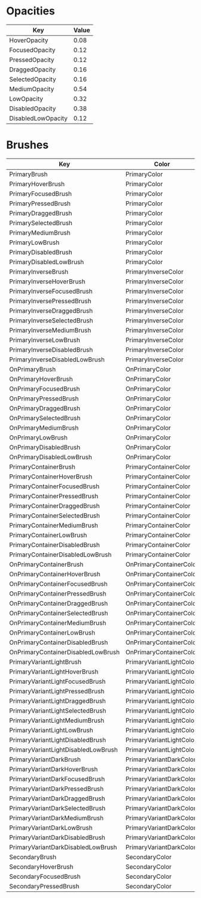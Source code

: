 # Opacities
| Key                | Value |
|--------------------|-------|
| HoverOpacity       | 0.08  |
| FocusedOpacity     | 0.12  |
| PressedOpacity     | 0.12  |
| DraggedOpacity     | 0.16  |
| SelectedOpacity    | 0.16  |
| MediumOpacity      | 0.54  |
| LowOpacity         | 0.32  |
| DisabledOpacity    | 0.38  |
| DisabledLowOpacity | 0.12  |

# Brushes
| Key                            | Color                   | Opacity          |
| -| - | - |
| PrimaryBrush                   | PrimaryColor            | 1                |
| PrimaryHoverBrush              | PrimaryColor            | HoverOpacity     |
| PrimaryFocusedBrush            | PrimaryColor            | FocusedOpacity   |
| PrimaryPressedBrush            | PrimaryColor            | PressedOpacity   |
| PrimaryDraggedBrush            | PrimaryColor            | DraggedOpacity   |
| PrimarySelectedBrush           | PrimaryColor            | SelectedOpacity  |
| PrimaryMediumBrush             | PrimaryColor            | MediumOpacity    |
| PrimaryLowBrush                | PrimaryColor            | LowOpacity       |
| PrimaryDisabledBrush           | PrimaryColor            | DisabledOpacity  |
| PrimaryDisabledLowBrush        | PrimaryColor            | DisabledLowOpacity |
| PrimaryInverseBrush            | PrimaryInverseColor     | 1                |
| PrimaryInverseHoverBrush       | PrimaryInverseColor     | HoverOpacity     |
| PrimaryInverseFocusedBrush     | PrimaryInverseColor     | FocusedOpacity   |
| PrimaryInversePressedBrush     | PrimaryInverseColor     | PressedOpacity   |
| PrimaryInverseDraggedBrush     | PrimaryInverseColor     | DraggedOpacity   |
| PrimaryInverseSelectedBrush    | PrimaryInverseColor     | SelectedOpacity  |
| PrimaryInverseMediumBrush      | PrimaryInverseColor     | MediumOpacity    |
| PrimaryInverseLowBrush         | PrimaryInverseColor     | LowOpacity       |
| PrimaryInverseDisabledBrush    | PrimaryInverseColor     | DisabledOpacity  |
| PrimaryInverseDisabledLowBrush | PrimaryInverseColor     | DisabledLowOpacity |
| OnPrimaryBrush                 | OnPrimaryColor          | 1                |
| OnPrimaryHoverBrush            | OnPrimaryColor          | HoverOpacity     |
| OnPrimaryFocusedBrush          | OnPrimaryColor          | FocusedOpacity   |
| OnPrimaryPressedBrush          | OnPrimaryColor          | PressedOpacity   |
| OnPrimaryDraggedBrush          | OnPrimaryColor          | DraggedOpacity   |
| OnPrimarySelectedBrush         | OnPrimaryColor          | SelectedOpacity  |
| OnPrimaryMediumBrush           | OnPrimaryColor          | MediumOpacity    |
| OnPrimaryLowBrush              | OnPrimaryColor          | LowOpacity       |
| OnPrimaryDisabledBrush         | OnPrimaryColor          | DisabledOpacity  |
| OnPrimaryDisabledLowBrush      | OnPrimaryColor          | DisabledLowOpacity |
| PrimaryContainerBrush          | PrimaryContainerColor   | 1                |
| PrimaryContainerHoverBrush     | PrimaryContainerColor   | HoverOpacity     |
| PrimaryContainerFocusedBrush   | PrimaryContainerColor   | FocusedOpacity   |
| PrimaryContainerPressedBrush   | PrimaryContainerColor   | PressedOpacity   |
| PrimaryContainerDraggedBrush   | PrimaryContainerColor   | DraggedOpacity   |
| PrimaryContainerSelectedBrush  | PrimaryContainerColor   | SelectedOpacity  |
| PrimaryContainerMediumBrush    | PrimaryContainerColor   | MediumOpacity    |
| PrimaryContainerLowBrush       | PrimaryContainerColor   | LowOpacity       |
| PrimaryContainerDisabledBrush  | PrimaryContainerColor   | DisabledOpacity  |
| PrimaryContainerDisabledLowBrush | PrimaryContainerColor | DisabledLowOpacity |
| OnPrimaryContainerBrush        | OnPrimaryContainerColor | 1                |
| OnPrimaryContainerHoverBrush   | OnPrimaryContainerColor | HoverOpacity     |
| OnPrimaryContainerFocusedBrush | OnPrimaryContainerColor | FocusedOpacity   |
| OnPrimaryContainerPressedBrush | OnPrimaryContainerColor | PressedOpacity   |
| OnPrimaryContainerDraggedBrush | OnPrimaryContainerColor | DraggedOpacity   |
| OnPrimaryContainerSelectedBrush | OnPrimaryContainerColor | SelectedOpacity  |
| OnPrimaryContainerMediumBrush  | OnPrimaryContainerColor | MediumOpacity    |
| OnPrimaryContainerLowBrush     | OnPrimaryContainerColor | LowOpacity       |
| OnPrimaryContainerDisabledBrush | OnPrimaryContainerColor | DisabledOpacity  |
| OnPrimaryContainerDisabledLowBrush | OnPrimaryContainerColor | DisabledLowOpacity |
| PrimaryVariantLightBrush       | PrimaryVariantLightColor | 1                |
| PrimaryVariantLightHoverBrush  | PrimaryVariantLightColor | HoverOpacity     |
| PrimaryVariantLightFocusedBrush | PrimaryVariantLightColor | FocusedOpacity   |
| PrimaryVariantLightPressedBrush | PrimaryVariantLightColor | PressedOpacity   |
| PrimaryVariantLightDraggedBrush | PrimaryVariantLightColor | DraggedOpacity   |
| PrimaryVariantLightSelectedBrush | PrimaryVariantLightColor | SelectedOpacity  |
| PrimaryVariantLightMediumBrush | PrimaryVariantLightColor | MediumOpacity    |
| PrimaryVariantLightLowBrush    | PrimaryVariantLightColor | LowOpacity       |
| PrimaryVariantLightDisabledBrush | PrimaryVariantLightColor | DisabledOpacity  |
| PrimaryVariantLightDisabledLowBrush | PrimaryVariantLightColor | DisabledLowOpacity |
| PrimaryVariantDarkBrush        | PrimaryVariantDarkColor | 1                |
| PrimaryVariantDarkHoverBrush   | PrimaryVariantDarkColor | HoverOpacity     |
| PrimaryVariantDarkFocusedBrush | PrimaryVariantDarkColor | FocusedOpacity   |
| PrimaryVariantDarkPressedBrush | PrimaryVariantDarkColor | PressedOpacity   |
| PrimaryVariantDarkDraggedBrush | PrimaryVariantDarkColor | DraggedOpacity   |
| PrimaryVariantDarkSelectedBrush | PrimaryVariantDarkColor | SelectedOpacity  |
| PrimaryVariantDarkMediumBrush  | PrimaryVariantDarkColor | MediumOpacity    |
| PrimaryVariantDarkLowBrush     | PrimaryVariantDarkColor | LowOpacity       |
| PrimaryVariantDarkDisabledBrush | PrimaryVariantDarkColor | DisabledOpacity  |
| PrimaryVariantDarkDisabledLowBrush | PrimaryVariantDarkColor | DisabledLowOpacity |
| SecondaryBrush                 | SecondaryColor          | 1                |
| SecondaryHoverBrush            | SecondaryColor          | HoverOpacity     |
| SecondaryFocusedBrush          | SecondaryColor          | FocusedOpacity   |
| SecondaryPressedBrush          | SecondaryColor          | Press

